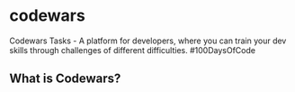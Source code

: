 # codewars
Codewars Tasks - A platform for developers, where you can train your dev skills through challenges of different difficulties. #100DaysOfCode

## What is Codewars?
